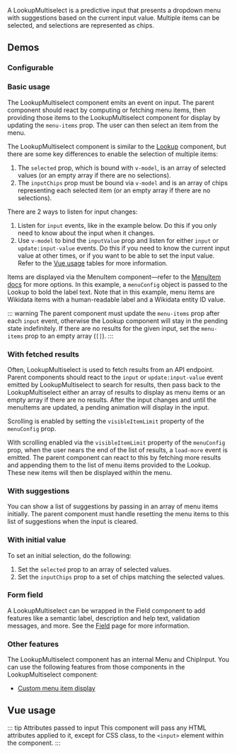 <script setup>
import LookupMultiselectConfigurable from '@/../component-demos/lookup-multiselect/examples/LookupMultiselectConfigurable.vue';
import LookupMultiselectBasic from '@/../component-demos/lookup-multiselect/examples/LookupMultiselectBasic.vue';
import LookupMultiselectWithFetch from '@/../component-demos/lookup-multiselect/examples/LookupMultiselectWithFetch.vue';
import LookupMultiselectWithSuggestions from '@/../component-demos/lookup-multiselect/examples/LookupMultiselectWithSuggestions.vue';
import LookupMultiselectWithInitialSelection from '@/../component-demos/lookup-multiselect/examples/LookupMultiselectWithInitialSelection.vue';
import LookupMultiselectField from '@/../component-demos/lookup-multiselect/examples/LookupMultiselectField.vue';

const controlsConfig = [
	{
		name: 'separateInput',
		type: 'boolean'
	},
	{
		name: 'status',
		type: 'radio',
		options: [ 'default', 'error' ],
	},
	{
		name: 'disabled',
		type: 'boolean'
	}
];
</script>

A LookupMultiselect is a predictive input that presents a dropdown menu with suggestions based on
the current input value. Multiple items can be selected, and selections are represented as chips.

## Demos

### Configurable

<cdx-demo-wrapper :controls-config="controlsConfig">
<template v-slot:demo="{ propValues }">
	<lookup-multiselect-configurable v-bind="propValues" />
</template>
</cdx-demo-wrapper>

### Basic usage

The LookupMultiselect component emits an event on input. The parent component should react by
computing or fetching menu items, then providing those items to the LookupMultiselect component for
display by updating the `menu-items` prop. The user can then select an item from the menu.

The LookupMultiselect component is similar to the [Lookup](./lookup.md) component, but there are
some key differences to enable the selection of multiple items:

1. The `selected` prop, which is bound with `v-model`, is an array of selected values (or an empty
   array if there are no selections).
2. The `inputChips` prop must be bound via `v-model` and is an array of chips representing each
   selected item (or an empty array if there are no selections).

There are 2 ways to listen for input changes:
1. Listen for `input` events, like in the example below. Do this if you only need to know about the
   input when it changes.
2. Use `v-model` to bind the `inputValue` prop and listen for either `input` or `update:input-value`
   events. Do this if you need to know the current input value at other times, or if you want to be
   able to set the input value. Refer to the [Vue usage](#vue-usage) tables for more information.

Items are displayed via the MenuItem component—refer to the [MenuItem docs](./menu-item) for more
options. In this example, a `menuConfig` object is passed to the Lookup to bold the label text. Note
that in this example, menu items are Wikidata items with a human-readable label and a Wikidata
entity ID value.

::: warning
The parent component must update the `menu-items` prop after each `input` event, otherwise
the Lookup component will stay in the pending state indefinitely. If there are no results for the
given input, set the `menu-items` prop to an empty array (`[]`).
:::

<cdx-demo-wrapper :force-reset="true">
<template v-slot:demo>
	<lookup-multiselect-basic />
</template>

<template v-slot:code>

:::code-group

<<< @/../component-demos/lookup-multiselect/examples/LookupMultiselectBasic.vue [NPM]

<<< @/../component-demos/lookup-multiselect/examples-mw/LookupMultiselectBasic.vue [MediaWiki]

:::

</template>
</cdx-demo-wrapper>

### With fetched results

Often, LookupMultiselect is used to fetch results from an API endpoint. Parent components should
react to the `input` or `update:input-value` event emitted by LookupMultiselect to search for
results, then pass back to the LookupMultiselect either an array of results to display as menu items
or an empty array if there are no results. After the input changes and until the menuItems are
updated, a pending animation will display in the input.

Scrolling is enabled by setting the `visibleItemLimit` property of the `menuConfig` prop.

With scrolling enabled via the `visibleItemLimit` property of the `menuConfig` prop, when the user
nears the end of the list of results, a `load-more` event is emitted. The parent component can react
to this by fetching more results and appending them to the list of menu items provided to the
Lookup. These new items will then be displayed within the menu.

<cdx-demo-wrapper :force-reset="true">
<template v-slot:demo>
	<lookup-multiselect-with-fetch />
</template>

<template v-slot:code>

:::code-group

<<< @/../component-demos/lookup-multiselect/examples/LookupMultiselectWithFetch.vue [NPM]

<<< @/../component-demos/lookup-multiselect/examples-mw/LookupMultiselectWithFetch.vue [MediaWiki]

:::

</template>
</cdx-demo-wrapper>

### With suggestions

You can show a list of suggestions by passing in an array of menu items initially. The parent
component must handle resetting the menu items to this list of suggestions when the input is
cleared.

<cdx-demo-wrapper :force-reset="true">
<template v-slot:demo>
	<lookup-multiselect-with-suggestions />
</template>

<template v-slot:code>

:::code-group

<<< @/../component-demos/lookup-multiselect/examples/LookupMultiselectWithSuggestions.vue [NPM]

<<< @/../component-demos/lookup-multiselect/examples-mw/LookupMultiselectWithSuggestions.vue [MediaWiki]

:::

</template>
</cdx-demo-wrapper>

### With initial value

To set an initial selection, do the following:
1. Set the `selected` prop to an array of selected values.
2. Set the `inputChips` prop to a set of chips matching the selected values.

<cdx-demo-wrapper :force-reset="true">
<template v-slot:demo>
	<lookup-multiselect-with-initial-selection />
</template>

<template v-slot:code>

:::code-group

<<< @/../component-demos/lookup-multiselect/examples/LookupMultiselectWithInitialSelection.vue [NPM]

<<< @/../component-demos/lookup-multiselect/examples-mw/LookupMultiselectWithInitialSelection.vue [MediaWiki]

:::

</template>
</cdx-demo-wrapper>

### Form field

A LookupMultiselect can be wrapped in the Field component to add features like a semantic label,
description and help text, validation messages, and more. See the [Field](./field.md) page for more
information.

<cdx-demo-wrapper>
<template v-slot:demo>
	<lookup-multiselect-field />
</template>
<template v-slot:code>

:::code-group

<<< @/../component-demos/lookup-multiselect/examples/LookupMultiselectField.vue [NPM]

<<< @/../component-demos/lookup-multiselect/examples-mw/LookupMultiselectField.vue [MediaWiki]

:::

</template>
</cdx-demo-wrapper>

### Other features

The LookupMultiselect component has an internal Menu and ChipInput. You can use the following
features from those components in the LookupMultiselect component:
- [Custom menu item display](./menu.html#with-custom-menu-item-display)

## Vue usage

::: tip Attributes passed to input
This component will pass any HTML attributes applied to it, except for CSS class, to the `<input>`
element within the component.
:::
